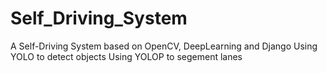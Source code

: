 # Self_Driving_System
A Self-Driving System based on OpenCV, DeepLearning and Django
Using YOLO to detect objects
Using YOLOP to segement lanes
